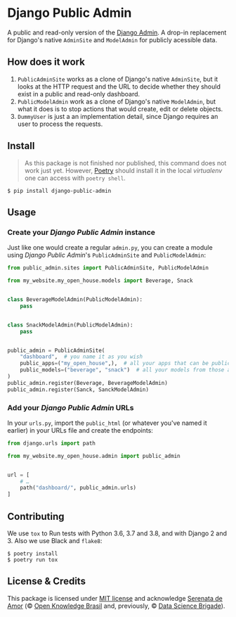 # Django Public Admin

A public and read-only version of the [Django Admin](https://docs.djangoproject.com/en/3.0/ref/contrib/admin/). A drop-in replacement for Django's native `AdminSite` and `ModelAdmin` for publicly acessible data.

## How does it work

1. `PublicAdminSite` works as a clone of Django's native `AdminSite`, but it looks at the HTTP request and the URL to decide whether they should exist in a public and read-only dashboard.
1. `PublicModelAdmin` work as a clone of Django's native `ModelAdmin`, but what it does is to stop actions that would create, edit or delete objects.
1. `DummyUser` is just a an implementation detail, since Django requires an user to process the requests.

## Install

> As this package is not finished nor published, this command does not work just yet. However, [Poetry](https://python-poetry.org/) should install it in the local _virtualenv_ one can access with `poetry shell`.

```console
$ pip install django-public-admin
```

## Usage

### Create your _Django Public Admin_ instance

Just like one would create a regular `admin.py`, you can create a module using _Django Public Admin_'s `PublicAdminSite` and `PublicModelAdmin`:

```python
from public_admin.sites import PublicAdminSite, PublicModelAdmin

from my_website.my_open_house.models import Beverage, Snack


class BeverageModelAdmin(PublicModelAdmin):
    pass


class SnackModelAdmin(PublicModelAdmin):
    pass


public_admin = PublicAdminSite(
    "dashboard",  # you name it as you wish
    public_apps=("my_open_house",),  # all your apps that can be public accessible
    public_models=("beverage", "snack")  # all your models from those apps that can be public accessible
)
public_admin.register(Beverage, BeverageModelAdmin)
public_admin.register(Sanck, SanckModelAdmin)
```

### Add your _Django Public Admin_ URLs

In your `urls.py`, import the `public_html` (or whatever you've named it earlier) in your URLs file and create the endpoints:

```python
from django.urls import path

from my_website.my_open_house.admin import public_admin


url = [
    # …
    path("dashboard/", public_admin.urls)
]
```

## Contributing

We use `tox` to Run tests with Python 3.6, 3.7 and 3.8, and with Django 2 and 3. Also we use Black and `flake8`:



```console
$ poetry install
$ poetry run tox
```

## License & Credits

This package is licensed under [MIT license](/LICENSE) and acknowledge [Serenata de Amor](https://github.com/okfn-brasil/serenata-de-amor) (© [Open Knowledge Brasil](https://br.okfn.org) and, previously, © [Data Science Brigade](https://github.com/datasciencebr)).
